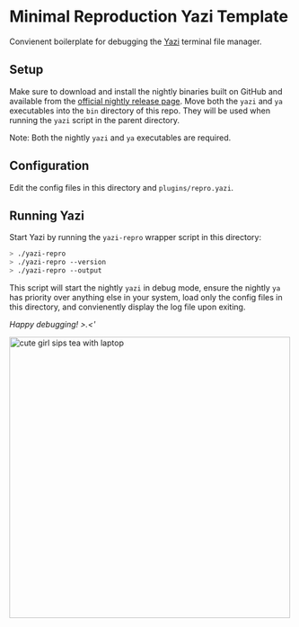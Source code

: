 # Minimal Reproduction Yazi Template

Convienent boilerplate for debugging the [Yazi](https://yazi-rs.github.io/) terminal file manager.

## Setup

Make sure to download and install the nightly binaries built on GitHub and available from the [official nightly release page](https://github.com/sxyazi/yazi/releases/tag/nightly). Move both the `yazi` and `ya` executables into the `bin` directory of this repo. They will be used when running the `yazi` script in the parent directory.

Note: Both the nightly `yazi` and `ya` executables are required.

## Configuration

Edit the config files in this directory and `plugins/repro.yazi`.

## Running Yazi

Start Yazi by running the `yazi-repro` wrapper script in this directory:

```bash
> ./yazi-repro
> ./yazi-repro --version
> ./yazi-repro --output
```

This script will start the nightly `yazi` in debug mode, ensure the nightly `ya` has priority over anything else in your system, load only the config files in this directory, and convienently display the log file upon exiting.

*Happy debugging! >.<'*

<img width="500" alt="cute girl sips tea with laptop" src="https://i.imgur.com/YB6UH14.png"/>
